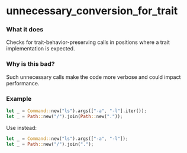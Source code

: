 # unnecessary_conversion_for_trait

### What it does

Checks for trait-behavior-preserving calls in positions where a trait implementation is
expected.

### Why is this bad?

Such unnecessary calls make the code more verbose and could impact performance.

### Example

```rust
let _ = Command::new("ls").args(["-a", "-l"].iter());
let _ = Path::new("/").join(Path::new("."));
```

Use instead:

```rust
let _ = Command::new("ls").args(["-a", "-l"]);
let _ = Path::new("/").join(".");
```
